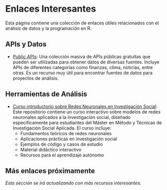 # Enlaces Interesantes

Esta página contiene una colección de enlaces útiles relacionados con el análisis de datos y la programación en R.

## APIs y Datos

- [Public APIs](https://github.com/public-apis/public-apis): Una colección masiva de APIs públicas gratuitas que pueden ser utilizadas para obtener datos de diversas fuentes. Incluye APIs de diferentes categorías como finanzas, clima, noticias, entre otras. Es un recurso muy útil para encontrar fuentes de datos para proyectos de análisis.

## Herramientas de Análisis

- [Curso introductorio sobre Redes Neuronales en Investigación Social](https://vgeqifcz.manus.space/): Este repositorio contiene un curso interactivo sobre modelos de redes neuronales aplicados a la investigación social, diseñado específicamente para estudiantes del Máster en Método y Técnicas de Investigación Social Aplicada. El curso incluye:
  - Fundamentos teóricos de redes neuronales
  - Aplicaciones prácticas en investigación social
  - Ejemplos de código y casos de estudio
  - Material didáctico interactivo
  - Recursos para el aprendizaje autónomo

## Más enlaces próximamente

*Esta sección se irá actualizando con más recursos interesantes.*
